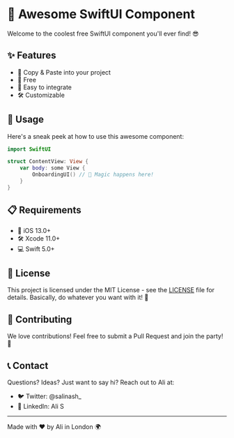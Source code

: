 # 🚀 Awesome SwiftUI Component

Welcome to the coolest free SwiftUI component you'll ever find! 😎

## ✨ Features

- 🎨 Copy & Paste into your project
- 🔧 Free
- 📱 Easy to integrate
- 🛠️ Customizable


## 🚀 Usage

Here's a sneak peek at how to use this awesome component:

```swift
import SwiftUI

struct ContentView: View {
    var body: some View {
        OnboardingUI() // 🎨 Magic happens here!
    }
}
```



## 📋 Requirements

- 📱 iOS 13.0+
- 🛠️ Xcode 11.0+
- 💻 Swift 5.0+

## 📜 License

This project is licensed under the MIT License - see the [LICENSE](https://opensource.org/license/mit) file for details. Basically, do whatever you want with it! 🤘

## 🤝 Contributing

We love contributions! Feel free to submit a Pull Request and join the party! 🎉

## 📞 Contact

Questions? Ideas? Just want to say hi? 
Reach out to Ali at:
- 🐦 Twitter: @salinash_
- 💼 LinkedIn: Ali S

---

Made with ❤️ by Ali in London 🌍